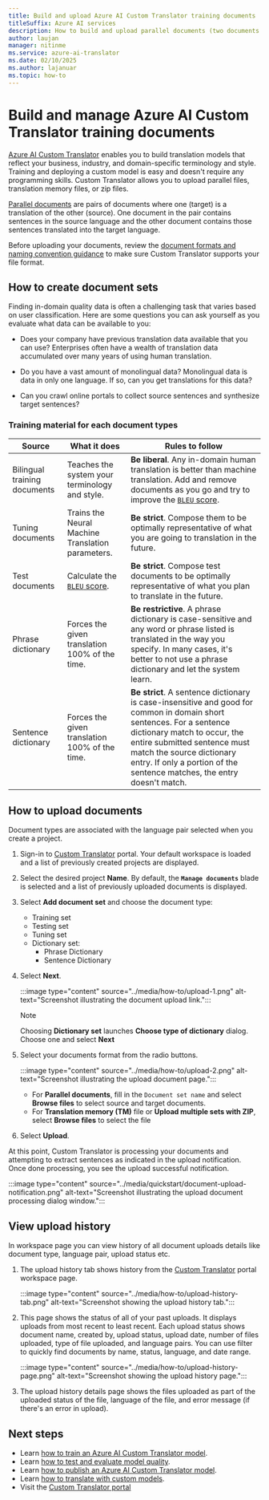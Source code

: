 ```yaml
---
title: Build and upload Azure AI Custom Translator training documents
titleSuffix: Azure AI services
description: How to build and upload parallel documents (two documents where one is the origin and the other is the translation) using Azure AI Custom Translator.
author: laujan
manager: nitinme
ms.service: azure-ai-translator
ms.date: 02/10/2025
ms.author: lajanuar
ms.topic: how-to
---
```


# Build and manage Azure AI Custom Translator training documents

[Azure AI Custom Translator](../overview.md) enables you to build translation models that reflect your business, industry, and domain-specific terminology and style. Training and deploying a custom model is easy and doesn't require any programming skills. Custom Translator allows you to upload parallel files, translation memory files, or zip files.

[Parallel documents](../concepts/parallel-documents.md) are pairs of documents where one (target) is a translation of the other (source). One document in the pair contains sentences in the source language and the other document contains those sentences translated into the target language.

Before uploading your documents, review the [document formats and naming convention guidance](../concepts/document-formats-naming-convention.md) to make sure Custom Translator supports your file format.

## How to create document sets

Finding in-domain quality data is often a challenging task that varies based on user classification. Here are some questions you can ask yourself as you evaluate what data can be available to you:

- Does your company have previous translation data available that you can use? Enterprises often have a wealth of translation data accumulated over many years of using human translation.

- Do you have a vast amount of monolingual data? Monolingual data is data in only one language. If so, can you get translations for this data?

- Can you crawl online portals to collect source sentences and synthesize target sentences?

### Training material for each document types

| Source | What it does | Rules to follow |
|---|---|---|
| Bilingual training documents | Teaches the system your terminology and style. | **Be liberal**. Any in-domain human translation is better than machine translation. Add and remove documents as you go and try to improve the [`BLEU` score](../concepts/bleu-score.md?WT.mc_id=aiml-43548-heboelma). |
| Tuning documents | Trains the Neural Machine Translation parameters. | **Be strict**. Compose them to be optimally representative of what you are going to translation in the future. |
| Test documents | Calculate the [`BLEU` score](../beginners-guide.md#what-is-a-bleu-score).| **Be strict**. Compose test documents to be optimally representative of what you plan to translate in the future. |
| Phrase dictionary | Forces the given translation 100% of the time. | **Be restrictive**. A phrase dictionary is case-sensitive and any word or phrase listed is translated in the way you specify. In many cases, it's better to not use a phrase dictionary and let the system learn. |
| Sentence dictionary | Forces the given translation 100% of the time. | **Be strict**. A sentence dictionary is case-insensitive and good for common in domain short sentences. For a sentence dictionary match to occur, the entire submitted sentence must match the source dictionary entry. If only a portion of the sentence matches, the entry doesn't match. |

## How to upload documents

Document types are associated with the language pair selected when you create a project.

1. Sign-in to [Custom Translator](https://portal.customtranslator.azure.ai) portal. Your default workspace is loaded and a list of previously created projects are displayed.

1. Select the desired project **Name**. By default, the **`Manage documents`** blade is selected and a list of previously uploaded documents is displayed.

1. Select **Add document set** and choose the document type:

    - Training set
    - Testing set
    - Tuning set
    - Dictionary set:
        - Phrase Dictionary
        - Sentence Dictionary

1. Select **Next**.

   :::image type="content" source="../media/how-to/upload-1.png" alt-text="Screenshot illustrating the document upload link.":::

   >[!Note]
   >Choosing **Dictionary set** launches **Choose type of dictionary** dialog.
   >Choose one and select **Next**

1. Select your documents format from the radio buttons.

   :::image type="content" source="../media/how-to/upload-2.png" alt-text="Screenshot illustrating the upload document page.":::

    - For **Parallel documents**, fill in the `Document set name` and select **Browse files** to select source and target documents.
    - For **Translation memory (TM)** file or **Upload multiple sets with ZIP**, select **Browse files** to select the file

1. Select **Upload**.

At this point, Custom Translator is processing your documents and attempting to extract sentences as indicated in the upload notification. Once done processing, you see the upload successful notification.

   :::image type="content" source="../media/quickstart/document-upload-notification.png" alt-text="Screenshot illustrating the upload document processing dialog window.":::

## View upload history

In workspace page you can view history of all document uploads details like document type, language pair, upload status etc.

1. The upload history tab shows history from the [Custom Translator](https://portal.customtranslator.azure.ai) portal workspace page.


   :::image type="content" source="../media/how-to/upload-history-tab.png" alt-text="Screenshot showing the upload history tab.":::

2. This page shows the status of all of your past uploads. It displays
    uploads from most recent to least recent. Each upload status shows document name, created by, upload status, upload date, number of files uploaded, type of file uploaded, and language pairs. You can use filter to quickly find documents by name, status, language, and date range.

   :::image type="content" source="../media/how-to/upload-history-page.png" alt-text="Screenshot showing the upload history page.":::

3. The upload history details page shows the files uploaded as part of the uploaded status of the file, language of the file, and error message (if there's an error in upload).

## Next steps

- Learn [how to train an Azure AI Custom Translator model](train-custom-model.md).
- Learn [how to test and evaluate model quality](test-your-model.md).
- Learn [how to publish an Azure AI Custom Translator model](publish-model.md).
- Learn [how to translate with custom models](translate-with-custom-model.md).
- Visit the [Custom Translator portal](https://portal.customtranslator.azure.ai)
